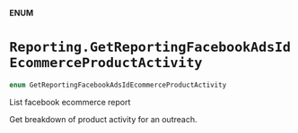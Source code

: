 **ENUM**

# `Reporting.GetReportingFacebookAdsIdEcommerceProductActivity`

```swift
enum GetReportingFacebookAdsIdEcommerceProductActivity
```

List facebook ecommerce report

Get breakdown of product activity for an outreach.
